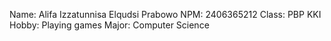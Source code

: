 Name: Alifa Izzatunnisa Elqudsi Prabowo
NPM: 2406365212
Class: PBP KKI
Hobby: Playing games
Major: Computer Science